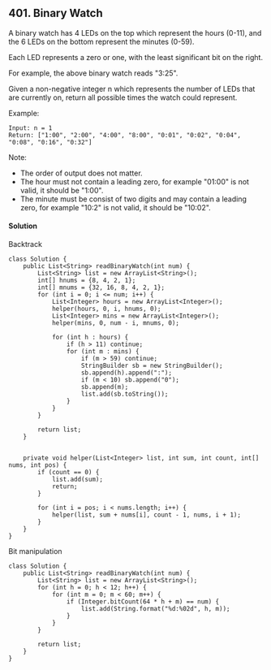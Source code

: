 ## 401. Binary Watch
A binary watch has 4 LEDs on the top which represent the hours (0-11), and the 6 LEDs on the bottom represent the minutes (0-59).

Each LED represents a zero or one, with the least significant bit on the right.


For example, the above binary watch reads "3:25".

Given a non-negative integer n which represents the number of LEDs that are currently on, return all possible times the watch could represent.

Example:
~~~
Input: n = 1
Return: ["1:00", "2:00", "4:00", "8:00", "0:01", "0:02", "0:04", "0:08", "0:16", "0:32"]
~~~

Note:
- The order of output does not matter.
- The hour must not contain a leading zero, for example "01:00" is not valid, it should be "1:00".
- The minute must be consist of two digits and may contain a leading zero, for example "10:2" is not valid, it should be "10:02".

#### Solution
Backtrack
~~~
class Solution {
    public List<String> readBinaryWatch(int num) {
        List<String> list = new ArrayList<String>();
        int[] hnums = {8, 4, 2, 1};
        int[] mnums = {32, 16, 8, 4, 2, 1};
        for (int i = 0; i <= num; i++) {
            List<Integer> hours = new ArrayList<Integer>();
            helper(hours, 0, i, hnums, 0);
            List<Integer> mins = new ArrayList<Integer>();
            helper(mins, 0, num - i, mnums, 0);

            for (int h : hours) {
                if (h > 11) continue;
                for (int m : mins) {
                    if (m > 59) continue;
                    StringBuilder sb = new StringBuilder();
                    sb.append(h).append(":");
                    if (m < 10) sb.append("0");
                    sb.append(m);
                    list.add(sb.toString());
                }
            }
        }

        return list;
    }


    private void helper(List<Integer> list, int sum, int count, int[] nums, int pos) {
        if (count == 0) {
            list.add(sum);
            return;
        }

        for (int i = pos; i < nums.length; i++) {
            helper(list, sum + nums[i], count - 1, nums, i + 1);
        }
    }
}
~~~

Bit manipulation
~~~
class Solution {
    public List<String> readBinaryWatch(int num) {
        List<String> list = new ArrayList<String>();
        for (int h = 0; h < 12; h++) {
            for (int m = 0; m < 60; m++) {
                if (Integer.bitCount(64 * h + m) == num) {
                    list.add(String.format("%d:%02d", h, m));
                }
            }
        }

        return list;
    }
}
~~~
